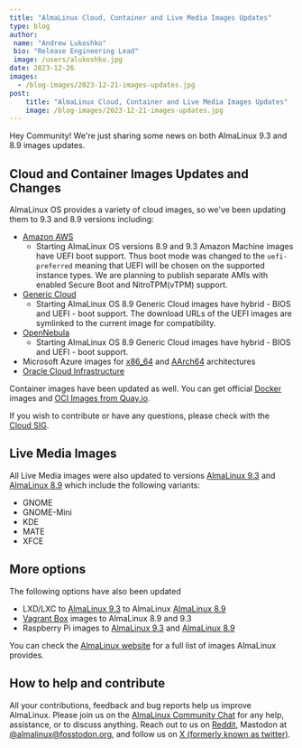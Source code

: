 ```yaml
---
title: "AlmaLinux Cloud, Container and Live Media Images Updates"
type: blog
author: 
 name: "Andrew Lukoshko"
 bio: "Release Engineering Lead"
 image: /users/alukoshko.jpg
date: 2023-12-26
images:
  - /blog-images/2023-12-21-images-updates.jpg
post: 
    title: "AlmaLinux Cloud, Container and Live Media Images Updates"
    image: /blog-images/2023-12-21-images-updates.jpg
---
```


Hey Community! We're just sharing some news on both AlmaLinux 9.3 and 8.9 images updates. 


## Cloud and Container Images Updates and Changes

AlmaLinux OS provides a variety of cloud images, so we've been updating them to 9.3 and 8.9 versions including: 
* [Amazon AWS](https://wiki.almalinux.org/cloud/AWS.html)
    * Starting AlmaLinux OS versions 8.9 and 9.3 Amazon Machine images have UEFI boot support. Thus boot mode was changed to the `uefi-preferred` meaning that UEFI will be chosen on the supported instance types. We are planning to publish separate AMIs with enabled Secure Boot and NitroTPM(vTPM) support.
* [Generic Cloud](https://wiki.almalinux.org/cloud/Generic-cloud.html)
    * Starting AlmaLinux OS 8.9 Generic Cloud images have hybrid - BIOS and UEFI - boot support. The download URLs of the UEFI images are symlinked to the current image for compatibility.
* [OpenNebula](https://wiki.almalinux.org/cloud/OpenNebula.html)
    * Starting AlmaLinux OS 8.9 Generic Cloud images have hybrid - BIOS and UEFI - boot support.
* Microsoft Azure images for [x86_64](https://azuremarketplace.microsoft.com/en-us/marketplace/apps/almalinux.almalinux-x86_64) and [AArch64](https://azuremarketplace.microsoft.com/en-us/marketplace/apps/almalinux.almalinux-arm) architectures
* [Oracle Cloud Infrastructure](https://wiki.almalinux.org/cloud/OCI.html)

Container images have been updated as well. You can get official [Docker](https://hub.docker.com/_/almalinux) images and [OCI Images from Quay.io](https://quay.io/organization/almalinuxorg).

If you wish to contribute or have any questions, please check with the [Cloud SIG](https://wiki.almalinux.org/sigs/Cloud.html).

## Live Media Images 

All Live Media images were also updated to versions [AlmaLinux 9.3](https://repo.almalinux.org/almalinux/9/live/x86_64/) and [AlmaLinux 8.9](https://repo.almalinux.org/almalinux/8/live/x86_64/) which include the following variants:
* GNOME
* GNOME-Mini
* KDE
* MATE
* XFCE 

## More options 

The following options have also been updated
* LXD/LXC to [AlmaLinux 9.3](https://images.linuxcontainers.org/images/almalinux/9/amd64/) to AlmaLinux [AlmaLinux 8.9](https://images.linuxcontainers.org/images/almalinux/8/amd64/)
* [Vagrant Box](https://app.vagrantup.com/almalinux) images to AlmaLinux 8.9 and 9.3
* Raspberry Pi images to [AlmaLinux 9.3](https://repo.almalinux.org/almalinux/9.3/raspberrypi/images/) and [AlmaLinux 8.9](https://repo.almalinux.org/almalinux/8.9/raspberrypi/images/)

You can check the [AlmaLinux website](https://almalinux.org/get-almalinux/) for a full list of images AlmaLinux provides.

## How to help and contribute 

All your contributions, feedback and bug reports help us improve AlmaLinux. Please join us on the [AlmaLinux Community Chat](https://chat.almalinux.org) for any help, assistance, or to discuss anything. Reach out to us on [Reddit](https://reddit.com/r/almalinux), Mastodon  at [@almalinux@fosstodon.org](https://fosstodon.org/@almalinux), and follow us on [X (formerly known as twitter)](https://twitter.com/almalinux).
